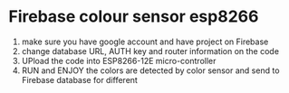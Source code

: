 # Firebase colour sensor esp8266

1. make sure you have google account and have project on Firebase
2. change database URL, AUTH key and router information on the code
3. UPload the code into ESP8266-12E micro-controller
4. RUN and ENJOY
the colors are detected by color sensor and send to Firebase database for different 
